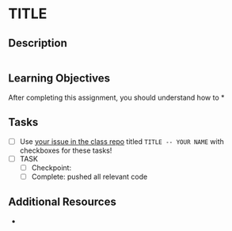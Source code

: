 # TITLE

## Description
![]()

## Learning Objectives
After completing this assignment, you should understand how to
*

## Tasks
- [ ] Use [your issue in the class repo](https://github.com/tiy-chs-ruby/assignments-june-2015) titled `TITLE -- YOUR NAME` with checkboxes for these tasks!
- [ ] TASK
  - [ ] Checkpoint:
  - [ ] Complete: pushed all relevant code

## Additional Resources
* []()
